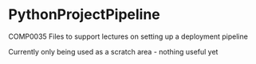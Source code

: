 # PythonProjectPipeline
COMP0035 Files to support lectures on setting up a deployment pipeline

Currently only being used as a scratch area - nothing useful yet
